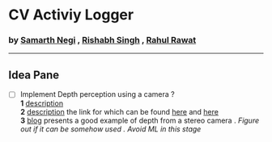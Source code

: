 # CV Activiy Logger


### by [Samarth Negi](https://n-s405.github.io) , [Rishabh Singh]() , [Rahul Rawat]()

_________


## Idea Pane 
- [ ] Implement Depth perception using a camera ? <br/> 
__1__ [description](https://opencv-python-tutroals.readthedocs.io/en/latest/py_tutorials/py_calib3d/py_depthmap/py_depthmap.html#py-depthmap)<br/> 
__2__ [description](https://www.youtube.com/watch?v=KNft4RFsK28) the link for which can be found [here](http://visual.cs.ucl.ac.uk/pubs/monoDepth/) and [here](https://github.com/mrharicot/monodepth)<br/>
 __3__ [blog](https://albertarmea.com/post/opencv-stereo-camera/)  presents a good example of depth from a stereo camera . 
_Figure out if it can be somehow used . Avoid ML in this stage_